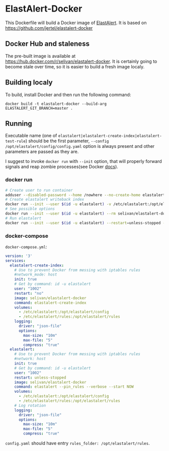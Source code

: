 # ElastAlert-Docker

This Dockerfile will build a Docker image of [ElastAlert](https://github.com/Yelp/elastalert). It is based on https://github.com/jertel/elastalert-docker

## Docker Hub and staleness

The pre-built image is available at https://hub.docker.com/r/selivan/elastalert-docker. It is certainly going to become stale over time, so it is easier to build a fresh image localy.

## Building localy

To build, install Docker and then run the following command:

```
docker build -t elastalert-docker --build-arg ELASTALERT_GIT_BRANCH=master .
```

## Running

Executable name (one of `elastalert|elastalert-create-index|elastalert-test-rule`) should be the first parameter, `--config /opt/elastalert/config/config.yaml` option is always present and other parameters are passed as they are.

I suggest to invoke `docker run` with `--init` option, that will properly forward signals and reap zombie processes(see Docker [docs](https://docs.docker.com/compose/compose-file/#init)).

### docker run

```bash
# Create user to run container
adduser --disabled-password --home /nowhere --no-create-home elastalert
# Create elastalert writeback index
docker run --init --user $(id -u elastalert) -v /etc/elastalert:/opt/elastalert/config -v /etc/elastalert/rules:/opt/elastalert/rules --rm selivan/elastalert-docker elastalert-create-index
# See possible options
docker run --init --user $(id -u elastalert) --rm selivan/elastalert-docker elastalert --help
# Run elastalert
docker run --init --user $(id -u elastalert) --restart=unless-stopped --name elastalert-docker -v /etc/elastalert:/opt/elastalert/config -v /etc/elastalert/rules:/opt/elastalert/rules -d selivan/elastalert-docker elastalert --pin_rules --start NOW
```

### docker-compose

`docker-compose.yml`:

```yaml
version: '3'
services:
  elastalert-create-index:
    # Use to prevent Docker from messing with iptables rules
    #network_mode: host
    init: true
    # Get by command: id -u elastalert
    user: "1002"
    restart: "no"
    image: selivan/elastalert-docker
    command: elastalert-create-index
    volumes:
      - /etc/elastalert:/opt/elastalert/config
      - /etc/elastalert/rules:/opt/elastalert/rules
    logging:
      driver: "json-file"
      options:
        max-size: "10m"
        max-file: "5"
        compress: "true"
  elastalert:
    # Use to prevent Docker from messing with iptables rules
    #network: host
    init: true
    # Get by command: id -u elastalert
    user: "1002"
    restart: unless-stopped
    image: selivan/elastalert-docker
    command: elastalert --pin_rules --verbose --start NOW
    volumes:
      - /etc/elastalert:/opt/elastalert/config
      - /etc/elastalert/rules:/opt/elastalert/rules
    # Log rotation
    logging:
      driver: "json-file"
      options:
        max-size: "10m"
        max-file: "5"
        compress: "true"
```

`config.yaml` should have entry `rules_folder: /opt/elastalert/rules`.
